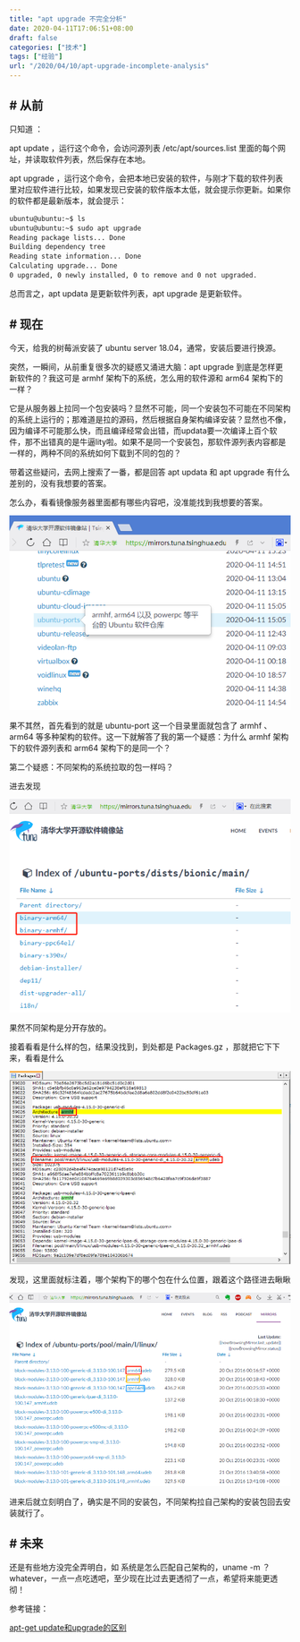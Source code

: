 ```yaml
---
title: "apt upgrade 不完全分析"
date: 2020-04-11T17:06:51+08:00
draft: false
categories: ["技术"]
tags: ["经验"]
url: "/2020/04/10/apt-upgrade-incomplete-analysis"
---
```


## # 从前

只知道 ：

apt update ，运行这个命令，会访问源列表 /etc/apt/sources.list 里面的每个网址，并读取软件列表，然后保存在本地。

apt upgrade ，运行这个命令，会把本地已安装的软件，与刚才下载的软件列表里对应软件进行比较，如果发现已安装的软件版本太低，就会提示你更新。如果你的软件都是最新版本，就会提示：

```bash
ubuntu@ubuntu:~$ ls
ubuntu@ubuntu:~$ sudo apt upgrade
Reading package lists... Done
Building dependency tree
Reading state information... Done
Calculating upgrade... Done
0 upgraded, 0 newly installed, 0 to remove and 0 not upgraded.
```

总而言之，apt updata 是更新软件列表，apt upgrade 是更新软件。

## # 现在

今天，给我的树莓派安装了 ubuntu server 18.04，通常，安装后要进行换源。

突然，一瞬间，从前重复很多次的疑惑又涌进大脑：apt upgrade 到底是怎样更新软件的？我这可是 armhf 架构下的系统，怎么用的软件源和 arm64 架构下的一样？

它是从服务器上拉同一个包安装吗？显然不可能，同一个安装包不可能在不同架构的系统上运行的；那难道是拉的源码，然后根据自身架构编译安装？显然也不像，因为编译不可能那么快，而且编译经常会出错，而updata要一次编译上百个软件，那不出错真的是牛逼lity啦。如果不是同一个安装包，那软件源列表内容都是一样的，两种不同的系统如何下载到不同的包的？

带着这些疑问，去网上搜索了一番，都是回答 apt updata 和 apt upgrade 有什么差别的，没有我想要的答案。

怎么办，看看镜像服务器里面都有哪些内容吧，没准能找到我想要的答案。

![清华大学开源软件镜像站](/images/清华大学开源软件镜像站.png)

果不其然，首先看到的就是 ubuntu-port 这一个目录里面就包含了 armhf 、 arm64 等多种架构的软件。这一下就解答了我的第一个疑惑：为什么 armhf 架构下的软件源列表和 arm64 架构下的是同一个？

第二个疑惑：不同架构的系统拉取的包一样吗？

进去发现

![不同架构](/images/不同架构.png)

果然不同架构是分开存放的。

接着看看是什么样的包，结果没找到，到处都是 Packages.gz ，那就把它下下来，看看是什么

![armhf架构](/images/armhf架构.png)

发现，这里面就标注着，哪个架构下的哪个包在什么位置，跟着这个路径进去瞅瞅

![不同架构1](/images/不同架构1.png)

进来后就立刻明白了，确实是不同的安装包，不同架构拉自己架构的安装包回去安装就行了。

## # 未来

还是有些地方没完全弄明白，如 系统是怎么匹配自己架构的，uname -m ？ whatever，一点一点吃透吧，至少现在比过去更透彻了一点，希望将来能更透彻！



参考链接：

[apt-get update和upgrade的区别](https://www.jianshu.com/p/12191ddf3ec3)